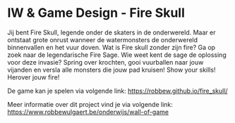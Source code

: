 # IW & Game Design - Fire Skull
Jij bent Fire Skull, legende onder de skaters in de onderwereld. Maar er ontstaat grote onrust wanneer de watermonsters de onderwereld binnenvallen en het vuur doven. Wat is Fire skull zonder zijn fire? Ga op zoek naar de legendarische Fire Sage. Wie weet kent de sage de oplossing voor deze invasie? Spring over krochten, gooi vuurballen naar jouw vijanden en versla alle monsters die jouw pad kruisen! Show your skills! Herover jouw fire!

De game kan je spelen via volgende link: 
https://robbew.github.io/fire_skull/

Meer informatie over dit project vind je via volgende link: 
https://www.robbewulgaert.be/onderwijs/wall-of-game
